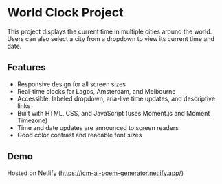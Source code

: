 # World Clock Project

This project displays the current time in multiple cities around the world. Users can also select a city from a dropdown to view its current time and date.

## Features

- Responsive design for all screen sizes
- Real-time clocks for Lagos, Amsterdam, and Melbourne
- Accessible: labeled dropdown, aria-live time updates, and descriptive links
- Built with HTML, CSS, and JavaScript (uses Moment.js and Moment Timezone)
- Time and date updates are announced to screen readers
- Good color contrast and readable font sizes

## Demo

Hosted on Netlify (https://icm-ai-poem-generator.netlify.app/)
